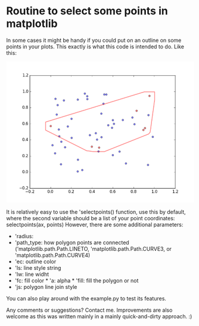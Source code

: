 # Routine to select some points in matplotlib

In some cases it might be handy if you could put on an outline on some points in your plots. This exactly is what this code is intended to do. Like this:

![Example](/example.png)

It is relatively easy to use the 'selectpoints() function, use this by default, where the second variable should be a list of your point coordinates:
	selectpoints(ax, points)
However, there are some additional parameters:
* 'radius: 
* 'path_type: how polygon points are connected ('matplotlib.path.Path.LINETO, 'matplotlib.path.Path.CURVE3, or 'matplotlib.path.Path.CURVE4) 
* 'ec: outline color
* 'ls: line style string
* 'lw: line widht
* 'fc: fill color
* 'a: alpha
* 'fill: fill the polygon or not
* 'js: polygon line join style

You can also play around with the example.py to test its features.

Any comments or suggestions? Contact me. Improvements are also welcome as this was written mainly in a mainly quick-and-dirty approach. :)